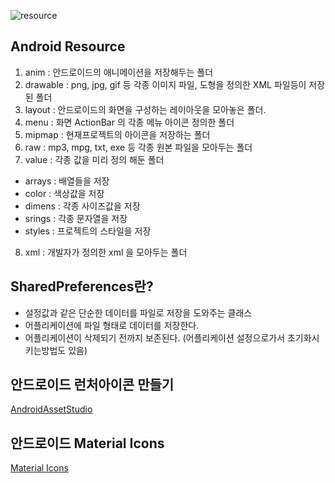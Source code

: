 ![resource](https://user-images.githubusercontent.com/21700482/48313344-5c6e8180-e5fe-11e8-9168-61dcb640e569.jpg)

## Android Resource
1. anim : 안드로이드의 애니메이션을 저장해두는 폴더
2. drawable : png, jpg, gif 등 각종 이미지 파일, 도형을 정의한 XML 파일등이 저장된 폴더 
3. layout : 안드로이드의 화면을 구성하는 레이아웃을 모아놓은 폴더. 
4. menu : 화면 ActionBar 의 각종 메뉴 아이콘 정의한 폴더
5. mipmap : 현재프로젝트의 아이콘을 저장하는 폴더
6. raw : mp3, mpg, txt, exe 등 각종 원본 파일을 모아두는 폴더
7. value : 각종 값을 미리 정의 해둔 폴더
 - arrays : 배열들을 저장
 - color : 색상값을 저장
 - dimens : 각종 사이즈값을 저장
 - srings : 각종 문자열을 저장
 - styles : 프로젝트의 스타일을 저장
8. xml : 개발자가 정의한 xml 을 모아두는 폴더

## SharedPreferences란?
- 설정값과 같은 단순한 데이터를 파일로 저장을 도와주는 클래스
- 어플리케이션에 파일 형태로 데이터를 저장한다.
- 어플리케이션이 삭제되기 전까지 보존된다. (어플리케이션 설정으로가서 초기화시키는방법도 있음)

## 안드로이드 런처아이콘 만들기
[AndroidAssetStudio](https://romannurik.github.io/AndroidAssetStudio/index.html)

## 안드로이드 Material Icons
[Material Icons](https://material.io/tools/icons/?style=baseline)


